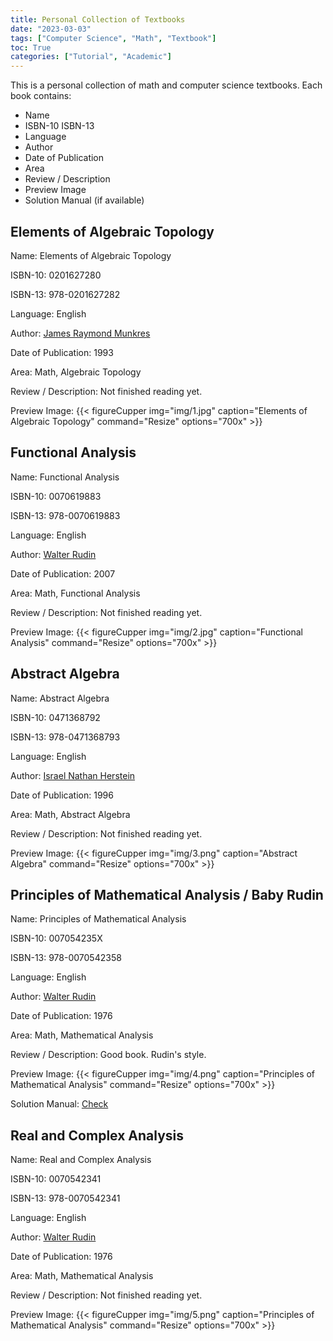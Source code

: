```yaml
---
title: Personal Collection of Textbooks
date: "2023-03-03"
tags: ["Computer Science", "Math", "Textbook"]
toc: True
categories: ["Tutorial", "Academic"]
---
```


This is a personal collection of math and computer science textbooks.
Each book contains:
- Name
- ISBN-10 ISBN-13
- Language
- Author
- Date of Publication
- Area
- Review / Description
- Preview Image
- Solution Manual (if available)
<!-- - File -->

## Elements of Algebraic Topology

Name: Elements of Algebraic Topology

ISBN-10: 0201627280

ISBN-13: 978-0201627282

Language: English

Author: [James Raymond Munkres](https://en.wikipedia.org/wiki/James_Munkres)

Date of Publication: 1993

Area: Math, Algebraic Topology

Review / Description: Not finished reading yet.

Preview Image:
{{< figureCupper
img="img/1.jpg" 
caption="Elements of Algebraic Topology" 
command="Resize" 
options="700x" >}}

<!-- File: 1 -->

## Functional Analysis

Name: Functional Analysis

ISBN-10: 0070619883

ISBN-13: 978-0070619883

Language: English

Author: [Walter Rudin](https://en.wikipedia.org/wiki/Walter_Rudin)

Date of Publication: 2007

Area: Math, Functional Analysis

Review / Description: Not finished reading yet.

Preview Image:
{{< figureCupper
img="img/2.jpg" 
caption="Functional Analysis" 
command="Resize" 
options="700x" >}}

<!-- File: 2 -->

## Abstract Algebra

Name: Abstract Algebra

ISBN-10: 0471368792

ISBN-13: 978-0471368793

Language: English

Author: [Israel Nathan Herstein](https://en.wikipedia.org/wiki/Israel_Nathan_Herstein)

Date of Publication: 1996

Area: Math, Abstract Algebra

Review / Description: Not finished reading yet.

Preview Image:
{{< figureCupper
img="img/3.png" 
caption="Abstract Algebra" 
command="Resize" 
options="700x" >}}

<!-- File: 3 -->

## Principles of Mathematical Analysis / Baby Rudin

Name: Principles of Mathematical Analysis

ISBN-10: 007054235X

ISBN-13: 978-0070542358

Language: English

Author: [Walter Rudin](https://en.wikipedia.org/wiki/Walter_Rudin)

Date of Publication: 1976

Area: Math, Mathematical Analysis

Review / Description: Good book. Rudin's style.

Preview Image:
{{< figureCupper
img="img/4.png" 
caption="Principles of Mathematical Analysis" 
command="Resize" 
options="700x" >}}

Solution Manual: [Check](https://minds.wisconsin.edu/handle/1793/67009) <!-- File: 5 -->

<!-- File: 4 -->


## Real and Complex Analysis

Name: Real and Complex Analysis

ISBN-10: 0070542341

ISBN-13: 978-0070542341

Language: English

Author: [Walter Rudin](https://en.wikipedia.org/wiki/Walter_Rudin)

Date of Publication: 1976

Area: Math, Mathematical Analysis

Review / Description: Not finished reading yet.

Preview Image:
{{< figureCupper
img="img/5.png" 
caption="Principles of Mathematical Analysis" 
command="Resize" 
options="700x" >}}

<!-- File: 6 -->